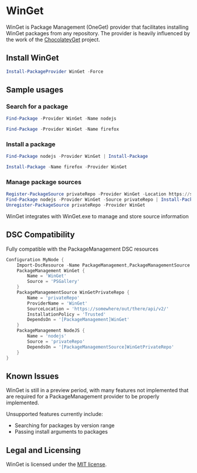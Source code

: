 # WinGet
WinGet is Package Management (OneGet) provider that facilitates installing WinGet packages from any repository. The provider is heavily influenced by the work of the [ChocolateyGet](https://github.com/jianyunt/ChocolateyGet) project.

## Install WinGet
```PowerShell
Install-PackageProvider WinGet -Force
```

## Sample usages
### Search for a package
```PowerShell
Find-Package -Provider WinGet -Name nodejs

Find-Package -Provider WinGet -Name firefox
```

### Install a package
```PowerShell
Find-Package nodejs -Provider WinGet | Install-Package

Install-Package -Name firefox -Provider WinGet
```

### Manage package sources
```PowerShell
Register-PackageSource privateRepo -Provider WinGet -Location https://somewhere/out/there/api/v2/
Find-Package nodejs -Provider WinGet -Source privateRepo | Install-Package
Unregister-PackageSource privateRepo -Provider WinGet
```

WinGet integrates with WinGet.exe to manage and store source information

## DSC Compatibility
Fully compatible with the PackageManagement DSC resources
```PowerShell
Configuration MyNode {
	Import-DscResource -Name PackageManagement,PackageManagementSource
	PackageManagement WinGet {
		Name = 'WinGet'
		Source = 'PSGallery'
	}
	PackageManagementSource WinGetPrivateRepo {
		Name = 'privateRepo'
		ProviderName = 'WinGet'
		SourceLocation = 'https://somewhere/out/there/api/v2/'
		InstallationPolicy = 'Trusted'
		DependsOn = '[PackageManagement]WinGet'
	}
	PackageManagement NodeJS {
		Name = 'nodejs'
		Source = 'privateRepo'
		DependsOn = '[PackageManagementSource]WinGetPrivateRepo'
	}
}
```

## Known Issues
WinGet is still in a preview period, with many features not implemented that are required for a PackageManagement provider to be properly implemented.

Unsupported features currently include:
* Searching for packages by version range
* Passing install arguments to packages

## Legal and Licensing
WinGet is licensed under the [MIT license](./LICENSE.txt).

